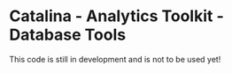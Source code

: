 # Catalina - Analytics Toolkit - Database Tools

This code is still in development and is not to be used yet!
